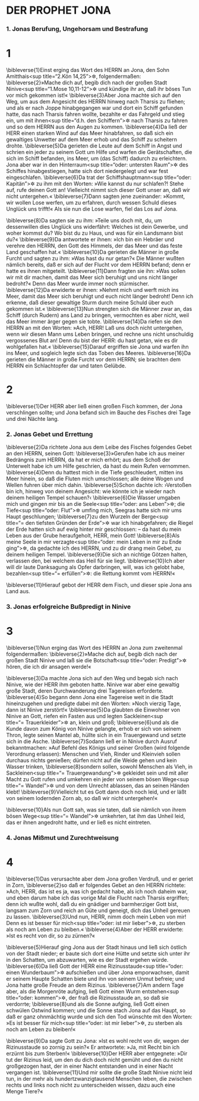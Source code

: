 # DER PROPHET JONA

### 1. Jonas Berufung, Ungehorsam und Bestrafung

# 1
\bibleverse{1}Einst erging das Wort des HERRN an Jona, den Sohn Amitthais<sup title=“2.Kön 14,25”>&#x2732;</sup>, folgendermaßen:
\bibleverse{2}»Mache dich auf, begib dich nach der großen Stadt Ninive<sup title=“1.Mose 10,11-12”>&#x2732;</sup> und kündige ihr an, daß ihr böses Tun vor mich gekommen ist!«
\bibleverse{3}Aber Jona machte sich auf den Weg, um aus dem Angesicht des HERRN hinweg nach Tharsis zu fliehen; und als er nach Joppe hinabgegangen war und dort ein Schiff gefunden hatte, das nach Tharsis fahren wollte, bezahlte er das Fahrgeld und stieg ein, um mit ihnen<sup title=“d.h. den Schiffern”>&#x2732;</sup> nach Tharsis zu fahren und so dem HERRN aus den Augen zu kommen.
\bibleverse{4}Da ließ der HERR einen starken Wind auf das Meer hinabfahren, so daß sich ein gewaltiges Unwetter auf dem Meer erhob und das Schiff zu scheitern drohte.
\bibleverse{5}Da gerieten die Leute auf dem Schiff in Angst und schrien ein jeder zu seinem Gott um Hilfe und warfen die Gerätschaften, die sich im Schiff befanden, ins Meer, um (das Schiff) dadurch zu erleichtern. Jona aber war in den Hinterraum<sup title=“oder: untersten Raum”>&#x2732;</sup> des Schiffes hinabgestiegen, hatte sich dort niedergelegt und war fest eingeschlafen.
\bibleverse{6}Da trat der Schiffshauptmann<sup title=“oder: Kapitän”>&#x2732;</sup> zu ihm mit den Worten: »Wie kannst du nur schlafen?! Stehe auf, rufe deinen Gott an! Vielleicht nimmt sich dieser Gott unser an, daß wir nicht untergehen.«
\bibleverse{7}Dann sagten jene zueinander: »Kommt, wir wollen Lose werfen, um zu erfahren, durch wessen Schuld dieses Unglück uns trifft!« Als sie nun die Lose warfen, fiel das Los auf Jona.

\bibleverse{8}Da sagten sie zu ihm: »Teile uns doch mit, du, um dessenwillen dies Unglück uns widerfährt: Welches ist dein Gewerbe, und woher kommst du? Wo bist du zu Haus, und was für ein Landsmann bist du?«
\bibleverse{9}Da antwortete er ihnen: »Ich bin ein Hebräer und verehre den HERRN, den Gott des Himmels, der das Meer und das feste Land geschaffen hat.«
\bibleverse{10}Da gerieten die Männer in große Furcht und sagten zu ihm: »Was hast du nur getan?« Die Männer wußten nämlich bereits, daß er sich auf der Flucht vor dem HERRN befand; denn er hatte es ihnen mitgeteilt.
\bibleverse{11}Dann fragten sie ihn: »Was sollen wir mit dir machen, damit das Meer sich beruhigt und uns nicht länger bedroht?« Denn das Meer wurde immer noch stürmischer.
\bibleverse{12}Da erwiderte er ihnen: »Nehmt mich und werft mich ins Meer, damit das Meer sich beruhigt und euch nicht länger bedroht! Denn ich erkenne, daß dieser gewaltige Sturm durch meine Schuld über euch gekommen ist.«
\bibleverse{13}Nun strengten sich die Männer zwar an, das Schiff (durch Rudern) ans Land zu bringen, vermochten es aber nicht, weil das Meer immer ärger gegen sie tobte.
\bibleverse{14}Da riefen sie den HERRN an mit den Worten: »Ach, HERR! Laß uns doch nicht untergehen, wenn wir diesen Mann ums Leben bringen, und rechne uns nicht unschuldig vergossenes Blut an! Denn du bist der HERR: du hast getan, wie es dir wohlgefallen hat.«
\bibleverse{15}Darauf ergriffen sie Jona und warfen ihn ins Meer, und sogleich legte sich das Toben des Meeres.
\bibleverse{16}Da gerieten die Männer in große Furcht vor dem HERRN; sie brachten dem HERRN ein Schlachtopfer dar und taten Gelübde.

# 2
\bibleverse{1}Der HERR aber ließ einen großen Fisch kommen, der Jona verschlingen sollte; und Jona befand sich im Bauche des Fisches drei Tage und drei Nächte lang.

### 2. Jonas Gebet und Errettung

\bibleverse{2}Da richtete Jona aus dem Leibe des Fisches folgendes Gebet an den HERRN, seinen Gott:
\bibleverse{3}»Gerufen habe ich aus meiner Bedrängnis zum HERRN, da hat er mich erhört; aus dem Schoß der Unterwelt habe ich um Hilfe geschrien, da hast du mein Rufen vernommen.
\bibleverse{4}Denn du hattest mich in die Tiefe geschleudert, mitten ins Meer hinein, so daß die Fluten mich umschlossen; alle deine Wogen und Wellen fuhren über mich dahin.
\bibleverse{5}Schon dachte ich: ›Verstoßen bin ich, hinweg von deinem Angesicht: wie könnte ich je wieder nach deinem heiligen Tempel schauen?‹
\bibleverse{6}Die Wasser umgaben mich und gingen mir bis an die Seele<sup title=“oder: ans Leben”>&#x2732;</sup>; die Tiefe<sup title=“oder: Flut”>&#x2732;</sup> umfing mich, Seegras hatte sich mir ums Haupt geschlungen;
\bibleverse{7}zu den Wurzeln der Berge<sup title=“= den tiefsten Gründen der Erde”>&#x2732;</sup> war ich hinabgefahren; die Riegel der Erde hatten sich auf ewig hinter mir geschlossen: – da hast du mein Leben aus der Grube heraufgeholt, HERR, mein Gott!
\bibleverse{8}Als meine Seele in mir verzagte<sup title=“oder: mein Leben in mir zu Ende ging”>&#x2732;</sup>, da gedachte ich des HERRN, und zu dir drang mein Gebet, zu deinem heiligen Tempel.
\bibleverse{9}Die sich an nichtige Götzen halten, verlassen den, bei welchem das Heil für sie liegt.
\bibleverse{10}Ich aber will dir laute Danksagung als Opfer darbringen, will, was ich gelobt habe, bezahlen<sup title=“= erfüllen”>&#x2732;</sup>: die Rettung kommt vom HERRN!«

\bibleverse{11}Hierauf gebot der HERR dem Fisch, und dieser spie Jona ans Land aus.

### 3. Jonas erfolgreiche Bußpredigt in Ninive

# 3
\bibleverse{1}Nun erging das Wort des HERRN an Jona zum zweitenmal folgendermaßen:
\bibleverse{2}»Mache dich auf, begib dich nach der großen Stadt Ninive und laß sie die Botschaft<sup title=“oder: Predigt”>&#x2732;</sup> hören, die ich dir ansagen werde!«

\bibleverse{3}Da machte Jona sich auf den Weg und begab sich nach Ninive, wie der HERR ihm geboten hatte. Ninive war aber eine gewaltig große Stadt, deren Durchwanderung drei Tagereisen erforderte.
\bibleverse{4}So begann denn Jona eine Tagereise weit in die Stadt hineinzugehen und predigte dabei mit den Worten: »Noch vierzig Tage, dann ist Ninive zerstört!«
\bibleverse{5}Da glaubten die Einwohner von Ninive an Gott, riefen ein Fasten aus und legten Sackleinen<sup title=“= Trauerkleider”>&#x2732;</sup> an, klein und groß;
\bibleverse{6}und als die Kunde davon zum König von Ninive gelangte, erhob er sich von seinem Thron, legte seinen Mantel ab, hüllte sich in ein Trauergewand und setzte sich in die Asche.
\bibleverse{7}Sodann ließ er in Ninive durch Ausruf bekanntmachen: »Auf Befehl des Königs und seiner Großen (wird folgende Verordnung erlassen): Menschen und Vieh, Rinder und Kleinvieh sollen durchaus nichts genießen; dürfen nicht auf die Weide gehen und kein Wasser trinken,
\bibleverse{8}sondern sollen, sowohl Menschen als Vieh, in Sackleinen<sup title=“= Trauergewandung”>&#x2732;</sup> gekleidet sein und mit aller Macht zu Gott rufen und umkehren ein jeder von seinem bösen Wege<sup title=“= Wandel”>&#x2732;</sup> und von dem Unrecht ablassen, das an seinen Händen klebt!
\bibleverse{9}Vielleicht tut es Gott dann doch noch leid, und er läßt von seinem lodernden Zorn ab, so daß wir nicht untergehen!«

\bibleverse{10}Als nun Gott sah, was sie taten, daß sie nämlich von ihrem bösen Wege<sup title=“= Wandel”>&#x2732;</sup> umkehrten, tat ihm das Unheil leid, das er ihnen angedroht hatte, und er ließ es nicht eintreten.

### 4. Jonas Mißmut und Zurechtweisung

# 4
\bibleverse{1}Das verursachte aber dem Jona großen Verdruß, und er geriet in Zorn,
\bibleverse{2}so daß er folgendes Gebet an den HERRN richtete: »Ach, HERR, das ist es ja, was ich gedacht habe, als ich noch daheim war, und eben darum habe ich das vorige Mal die Flucht nach Tharsis ergriffen; denn ich wußte wohl, daß du ein gnädiger und barmherziger Gott bist, langsam zum Zorn und reich an Güte und geneigt, dich das Unheil gereuen zu lassen.
\bibleverse{3}Und nun, HERR, nimm doch mein Leben von mir! Denn es ist besser für mich<sup title=“oder: ist mir lieber”>&#x2732;</sup>, zu sterben als noch am Leben zu bleiben.«
\bibleverse{4}Aber der HERR erwiderte: »Ist es recht von dir, so zu zürnen?«

\bibleverse{5}Hierauf ging Jona aus der Stadt hinaus und ließ sich östlich von der Stadt nieder; er baute sich dort eine Hütte und setzte sich unter ihr in den Schatten, um abzuwarten, wie es der Stadt ergehen würde.
\bibleverse{6}Da ließ Gott der HERR eine Rizinusstaude<sup title=“oder: einen Wunderbaum”>&#x2732;</sup> aufschießen und über Jona emporwachsen, damit er seinem Haupte Schatten biete und ihn von seinem Unmut befreie; und Jona hatte große Freude an dem Rizinus.
\bibleverse{7}Am andern Tage aber, als die Morgenröte aufging, ließ Gott einen Wurm entstehen<sup title=“oder: kommen”>&#x2732;</sup>, der fraß die Rizinusstaude an, so daß sie verdorrte;
\bibleverse{8}und als die Sonne aufging, ließ Gott einen schwülen Ostwind kommen; und die Sonne stach Jona auf das Haupt, so daß er ganz ohnmächtig wurde und sich den Tod wünschte mit den Worten: »Es ist besser für mich<sup title=“oder: ist mir lieber”>&#x2732;</sup>, zu sterben als noch am Leben zu bleiben!«

\bibleverse{9}Da sagte Gott zu Jona: »Ist es wohl recht von dir, wegen der Rizinusstaude so zornig zu sein?« Er antwortete: »Ja, mit Recht bin ich erzürnt bis zum Sterben!«
\bibleverse{10}Der HERR aber entgegnete: »Dir tut der Rizinus leid, um den du dich doch nicht gemüht und den du nicht großgezogen hast, der in einer Nacht entstanden und in einer Nacht vergangen ist.
\bibleverse{11}Und mir sollte die große Stadt Ninive nicht leid tun, in der mehr als hundertzwanzigtausend Menschen leben, die zwischen rechts und links noch nicht zu unterscheiden wissen, dazu auch eine Menge Tiere?«
